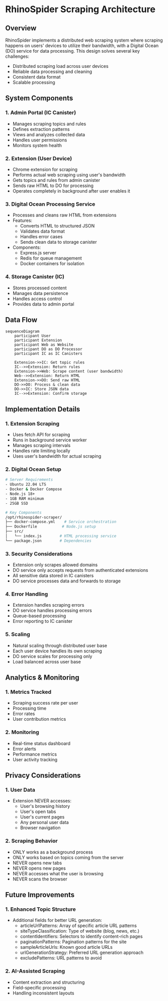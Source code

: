 # RhinoSpider Scraping Architecture

## Overview

RhinoSpider implements a distributed web scraping system where scraping happens on users' devices to utilize their bandwidth, with a Digital Ocean (DO) service for data processing. This design solves several key challenges:
- Distributed scraping load across user devices
- Reliable data processing and cleaning
- Consistent data format
- Scalable processing

## System Components

### 1. Admin Portal (IC Canister)
- Manages scraping topics and rules
- Defines extraction patterns
- Views and analyzes collected data
- Handles user permissions
- Monitors system health

### 2. Extension (User Device)
- Chrome extension for scraping
- Performs actual web scraping using user's bandwidth
- Gets topics and rules from admin canister
- Sends raw HTML to DO for processing
- Operates completely in background after user enables it

### 3. Digital Ocean Processing Service
- Processes and cleans raw HTML from extensions
- Features:
  - Converts HTML to structured JSON
  - Validates data format
  - Handles error cases
  - Sends clean data to storage canister
- Components:
  - Express.js server
  - Redis for queue management
  - Docker containers for isolation

### 4. Storage Canister (IC)
- Stores processed content
- Manages data persistence
- Handles access control
- Provides data to admin portal

## Data Flow

```mermaid
sequenceDiagram
    participant User
    participant Extension
    participant Web as Website
    participant DO as DO Processor
    participant IC as IC Canisters

    Extension->>IC: Get topic rules
    IC-->>Extension: Return rules
    Extension->>Web: Scrape content (user bandwidth)
    Web-->>Extension: Return HTML
    Extension->>DO: Send raw HTML
    DO->>DO: Process & clean data
    DO->>IC: Store JSON data
    IC-->>Extension: Confirm storage
```

## Implementation Details

### 1. Extension Scraping
- Uses fetch API for scraping
- Runs in background service worker
- Manages scraping intervals
- Handles rate limiting locally
- Uses user's bandwidth for actual scraping

### 2. Digital Ocean Setup
```bash
# Server Requirements
- Ubuntu 22.04 LTS
- Docker & Docker Compose
- Node.js 18+
- 1GB RAM minimum
- 25GB SSD

# Key Components
/opt/rhinospider-scraper/
├── docker-compose.yml    # Service orchestration
├── Dockerfile           # Node.js setup
├── src/
│   └── index.js        # HTML processing service
└── package.json        # Dependencies
```

### 3. Security Considerations
- Extension only scrapes allowed domains
- DO service only accepts requests from authenticated extensions
- All sensitive data stored in IC canisters
- DO service processes data and forwards to storage

### 4. Error Handling
- Extension handles scraping errors
- DO service handles processing errors
- Queue-based processing
- Error reporting to IC canister

### 5. Scaling
- Natural scaling through distributed user base
- Each user device handles its own scraping
- DO service scales for processing only
- Load balanced across user base

## Analytics & Monitoring

### 1. Metrics Tracked
- Scraping success rate per user
- Processing time
- Error rates
- User contribution metrics

### 2. Monitoring
- Real-time status dashboard
- Error alerts
- Performance metrics
- User activity tracking

## Privacy Considerations

### 1. User Data
- Extension NEVER accesses:
  - User's browsing history
  - User's open tabs
  - User's current pages
  - Any personal user data
  - Browser navigation

### 2. Scraping Behavior
- ONLY works as a background process
- ONLY works based on topics coming from the server
- NEVER opens new tabs
- NEVER opens new pages
- NEVER accesses what the user is browsing
- NEVER scans the browser

## Future Improvements

### 1. Enhanced Topic Structure
- Additional fields for better URL generation:
  - articleUrlPatterns: Array of specific article URL patterns
  - siteTypeClassification: Type of website (blog, news, etc.)
  - contentIdentifiers: Selectors to identify content-rich pages
  - paginationPatterns: Pagination patterns for the site
  - sampleArticleUrls: Known good article URLs
  - urlGenerationStrategy: Preferred URL generation approach
  - excludePatterns: URL patterns to avoid

### 2. AI-Assisted Scraping
- Content extraction and structuring
- Field-specific processing
- Handling inconsistent layouts
